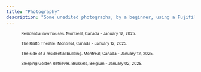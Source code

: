 ```yaml
---
title: "Photography"
description: "Some unedited photographs, by a beginner, using a Fujifilm X100VI. Images are compressed for faster loading speed."
---
```


<figure>
	<img src="/DSCF0922.JPG" alt="" />
	<figcaption style="font-size: 75%">Residential row houses. Montreal, Canada - January 12, 2025.</figcaption>
</figure>

<figure>
	<img src="/DSCF0966.JPG" alt="" />
	<figcaption style="font-size: 75%">The Rialto Theatre. Montreal, Canada - January 12, 2025.</figcaption>
</figure>

<figure>
	<img src="/DSCF0970.JPG" alt="" />
	<figcaption style="font-size: 75%">The side of a residential building. Montreal, Canada - January 12, 2025.</figcaption>
</figure>

<figure>
	<img src="/DSCF0628.JPG" alt="" />
	<figcaption style="font-size: 75%">Sleeping Golden Retriever. Brussels, Belgium - January 02, 2025.</figcaption>
</figure>
